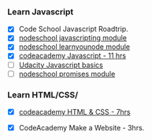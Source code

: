 ### Learn Javascript
- [x] Code School Javascript Roadtrip.
- [x] [nodeschool javascripting module](https://github.com/sethvincent/javascripting)
- [x] [nodeschool learnyounode module](https://github.com/workshopper/learnyounode)
- [x] [codeacademy Javascript - 11 hrs](https://www.codecademy.com/en/tracks/javascript)
- [ ] [Udacity Javascript basics](https://www.udacity.com/course/viewer#!/c-ud804/l-1930528550/e-1919128734/m-1936078574) 
- [ ] [nodeschool promises module](https://github.com/stevekane/promise-it-wont-hurt)

### Learn HTML/CSS/
- [x] [codeacademy HTML & CSS - 7hrs](https://www.codecademy.com/en/tracks/web)
- [x] CodeAcademy Make a Website - 3hrs.


